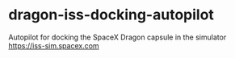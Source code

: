 # dragon-iss-docking-autopilot
Autopilot for docking the SpaceX Dragon capsule in the simulator https://iss-sim.spacex.com

